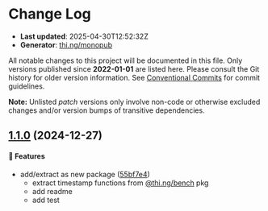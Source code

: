 # Change Log

- **Last updated**: 2025-04-30T12:52:32Z
- **Generator**: [thi.ng/monopub](https://thi.ng/monopub)

All notable changes to this project will be documented in this file.
Only versions published since **2022-01-01** are listed here.
Please consult the Git history for older version information.
See [Conventional Commits](https://conventionalcommits.org/) for commit guidelines.

**Note:** Unlisted _patch_ versions only involve non-code or otherwise excluded changes
and/or version bumps of transitive dependencies.

## [1.1.0](https://github.com/thi-ng/umbrella/tree/@thi.ng/timestamp@1.1.0) (2024-12-27)

#### 🚀 Features

- add/extract as new package ([55bf7e4](https://github.com/thi-ng/umbrella/commit/55bf7e4))
  - extract timestamp functions from [@thi.ng/bench](https://github.com/thi-ng/umbrella/tree/main/packages/bench) pkg
  - add readme
  - add test
